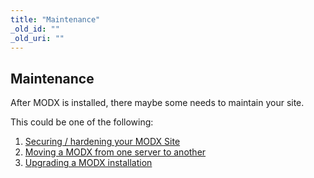 ```yaml
---
title: "Maintenance"
_old_id: ""
_old_uri: ""
---
```


##  Maintenance
After MODX is installed, there maybe some needs to maintain your site.

This could be one of the following:
1. [Securing / hardening your MODX Site](getting-started/maintenance/securing-modx.md)
2. [Moving a MODX from one server to another](getting-started/maintenance/moving-your-site.md)
3. [Upgrading a MODX installation](getting-started/maintenance/upgrading.md)
